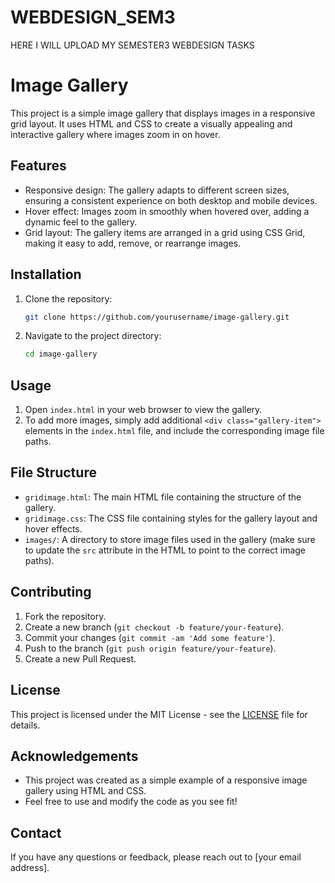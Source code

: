 # WEBDESIGN_SEM3
HERE I WILL UPLOAD MY SEMESTER3 WEBDESIGN TASKS

# Image Gallery

This project is a simple image gallery that displays images in a responsive grid layout. It uses HTML and CSS to create a visually appealing and interactive gallery where images zoom in on hover.

## Features

- Responsive design: The gallery adapts to different screen sizes, ensuring a consistent experience on both desktop and mobile devices.
- Hover effect: Images zoom in smoothly when hovered over, adding a dynamic feel to the gallery.
- Grid layout: The gallery items are arranged in a grid using CSS Grid, making it easy to add, remove, or rearrange images.

## Installation

1. Clone the repository:
    ```bash
    git clone https://github.com/yourusername/image-gallery.git
    ```
2. Navigate to the project directory:
    ```bash
    cd image-gallery
    ```

## Usage

1. Open `index.html` in your web browser to view the gallery.
2. To add more images, simply add additional `<div class="gallery-item">` elements in the `index.html` file, and include the corresponding image file paths.

## File Structure

- `gridimage.html`: The main HTML file containing the structure of the gallery.
- `gridimage.css`: The CSS file containing styles for the gallery layout and hover effects.
- `images/`: A directory to store image files used in the gallery (make sure to update the `src` attribute in the HTML to point to the correct image paths).

## Contributing

1. Fork the repository.
2. Create a new branch (`git checkout -b feature/your-feature`).
3. Commit your changes (`git commit -am 'Add some feature'`).
4. Push to the branch (`git push origin feature/your-feature`).
5. Create a new Pull Request.

## License

This project is licensed under the MIT License - see the [LICENSE](LICENSE) file for details.

## Acknowledgements

- This project was created as a simple example of a responsive image gallery using HTML and CSS.
- Feel free to use and modify the code as you see fit!

## Contact

If you have any questions or feedback, please reach out to [your email address].

